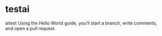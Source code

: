 # testai
aitest
Using the Hello World guide, you’ll start a branch, write comments, and open a pull request.
